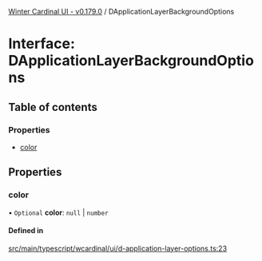 [Winter Cardinal UI - v0.179.0](../index.md) / DApplicationLayerBackgroundOptions

# Interface: DApplicationLayerBackgroundOptions

## Table of contents

### Properties

- [color](DApplicationLayerBackgroundOptions.md#color)

## Properties

### color

• `Optional` **color**: ``null`` \| `number`

#### Defined in

[src/main/typescript/wcardinal/ui/d-application-layer-options.ts:23](https://github.com/winter-cardinal/winter-cardinal-ui/blob/v0.179.0/src/main/typescript/wcardinal/ui/d-application-layer-options.ts#L23)
